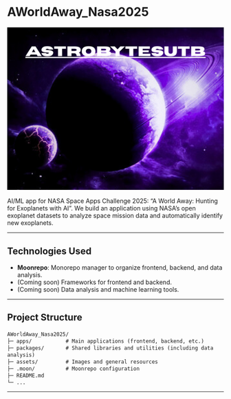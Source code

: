 # AWorldAway_Nasa2025

<p align="center">
    <img src="./assets/images/ASTROBYTESUTB.png" alt="banner" />
</p>

AI/ML app for NASA Space Apps Challenge 2025: “A World Away: Hunting for Exoplanets with AI”. We build an application using NASA’s open exoplanet datasets to analyze space mission data and automatically identify new exoplanets.

---

## Technologies Used

- **Moonrepo**: Monorepo manager to organize frontend, backend, and data analysis.
- (Coming soon) Frameworks for frontend and backend.
- (Coming soon) Data analysis and machine learning tools.

---

## Project Structure

```text
AWorldAway_Nasa2025/
├─ apps/           # Main applications (frontend, backend, etc.)
├─ packages/       # Shared libraries and utilities (including data analysis)
├─ assets/         # Images and general resources
├─ .moon/          # Moonrepo configuration
├─ README.md
└─ ...
```

---
